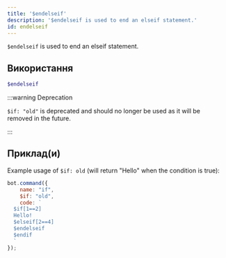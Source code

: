 ```yaml
---
title: '$endelseif'
description: '$endelseif is used to end an elseif statement.'
id: endelseif
---
```


`$endelseif` is used to end an elseif statement.

## Використання

```php
$endelseif
```

:::warning Deprecation


`$if: "old"` is deprecated and should no longer be used as it will be removed in the future.

:::


## Приклад(и)

Example usage of `$if: old` (will return "Hello" when the condition is true):

```javascript
bot.command({
    name: "if",
    $if: "old",
    code: `
  $if[1==2]
  Hello!
  $elseif[2==4]
  $endelseif
  $endif
  `
});
```